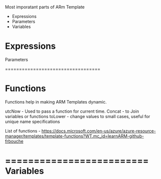 Most imporatant parts of ARm Template 

* Expressions
* Parameters 
* Variables 


Expressions
=============================


Parameters

==================================

Functions 
==============================
Functions help in making ARM Templates dynamic.

utcNow - Used to pass a function for current time.
Concat - to Join variables or functions
toLower - change values to small cases, useful for unique name specifications

List of functions - https://docs.microsoft.com/en-us/azure/azure-resource-manager/templates/template-functions?WT.mc_id=learnARM-github-frbouche 

=========================
Variables 
=========================


